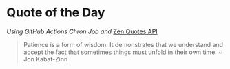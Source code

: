 # Quote of the Day 
*Using GitHub Actions Chron Job and* [Zen Quotes API]( https://zenquotes.io/ )
> Patience is a form of wisdom. It demonstrates that we understand and accept the fact that sometimes things must unfold in their own time. ~ Jon Kabat-Zinn

